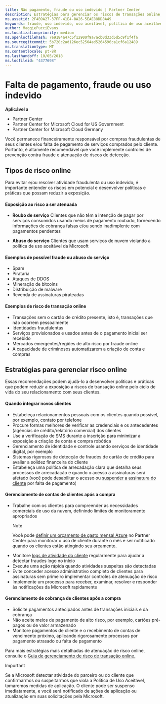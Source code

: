 ```yaml
---
title: Não pagamento, fraude ou uso indevido | Partner Center
description: Estratégias para gerenciar os riscos de transações online, incluindo falta de pagamento de bens e serviços e atividade fraudulenta ou uso indevido do cliente.
ms.assetid: 2F4B9A27-37FF-41E4-8A26-5EAE88DD8A49
keywords: fraude, uso indevido, uso aceitável, política de uso aceitável, falta de pagamento, cliente não paga a conta, risco online, roubo de serviço, abuso do serviço, suspender uma assinatura,
author: MaggiePucciEvans
ms.localizationpriority: medium
ms.openlocfilehash: 7e9184a47c5f12900f9a7acb0d33d5d5c9f1f4fa
ms.sourcegitcommit: 5b720c2ad126ec52564ad5264596ca1cf6a12489
ms.translationtype: MT
ms.contentlocale: pt-BR
ms.lasthandoff: 10/05/2018
ms.locfileid: "4377698"
---
```

# <a name="non-payment-fraud-or-misuse"></a>Falta de pagamento, fraude ou uso indevido

**Aplicável a**

-  Partner Center
-  Partner Center for Microsoft Cloud for US Government
-  Partner Center for Microsoft Cloud Germany

Você permanece financeiramente responsável por compras fraudulentas de seus clientes e/ou falta de pagamento de serviços comprados pelo cliente. Portanto, é altamente recomendável que você implemente controles de prevenção contra fraude e atenuação de riscos de detecção.

## <a name="types-of-online-risk"></a>Tipos de risco online

Para evitar e/ou resolver atividade fraudulenta ou uso indevido, é importante entender os riscos em potencial e desenvolver políticas e práticas que possam reduzir a exposição.

#### <a name="risk-exposure-to-be-mitigated"></a>Exposição ao risco a ser atenuada

- **Roubo de serviço** Clientes que não têm a intenção de pagar por serviços consumidos usando meios de pagamento roubado, fornecendo informações de cobrança falsas e/ou sendo inadimplente com pagamentos pendentes

- **Abuso do serviço** Clientes que usam serviços de nuvem violando a política de uso aceitável da Microsoft

#### <a name="examples-of-possible-fraud-or-service-abuse"></a>Exemplos de possível fraude ou abuso do serviço
- Spam
- Pirataria
- Ataques de DDOS
- Mineração de bitcoins
- Distribuição de malware
- Revenda de assinaturas pirateadas 

#### <a name="examples-of-online-transaction-risk"></a>Exemplos de risco de transação online
- Transações sem o cartão de crédito presente, isto é, transações que não ocorrem pessoalmente
- Identidades fraudulentas
- Serviços provisionados e usados antes de o pagamento inicial ser recebido
- Mercados emergentes/regiões de alto risco por fraude online
- A capacidade de criminosos automatizarem a criação de conta e compras

## <a name="strategies-for-managing-online-risk"></a>Estratégias para gerenciar risco online

Essas recomendações podem ajudá-lo a desenvolver políticas e práticas que podem reduzir a exposição a riscos de transação online pelo ciclo de vida do seu relacionamento com seus clientes.  

#### <a name="when-onboarding-new-customers"></a>Quando integrar novos clientes
- Estabeleça relacionamentos pessoais com os clientes quando possível, por exemplo, contato por telefone
- Procure formas melhores de verificar as credenciais e os antecedentes (agências de crédito/relatório comercial) dos clientes 
- Use a verificação de SMS durante a inscrição para minimizar a exposição a criação de conta e compra robótica
- Gerenciamento de identidade e controle usando serviços de identidade digital, por exemplo
- Sistemas rigorosos de detecção de fraudes de cartão de crédito para avaliar a solidez financeira do cliente
- Estabeleça uma política de arrecadação clara que detalha seus processos de arrecadação e quando o acesso a assinaturas será afetado (você pode desabilitar o acesso ou [suspender a assinatura do cliente](suspend-a-subscription.md) por falta de pagamento)

#### <a name="post-purchase-customer-account-management"></a>Gerenciamento de contas de clientes após a compra
- Trabalhe com os clientes para compreender as necessidades comerciais de uso da nuvem, definindo limites de monitoramento apropriados
    > [!NOTE]  
    >  Você pode [definir um orçamento de gasto mensal Azure](set-an-azure-spending-budget-for-your-customers.md) no Partner Center para monitorar o uso de cliente durante o mês e ser notificado quando os clientes estão atingindo seu orçamento.
- Monitore [logs de atividade do cliente](activity-logs.md) regularmente para ajudar a detectar fraudes logo no início
- Execute uma ação rápida quando atividades suspeitas são detectadas
- Evite conceder acesso administrativo completo de clientes para assinaturas sem primeiro implementar controles de atenuação de risco
- Implemente um processo para receber, examinar, resolver e responder às notificações da Microsoft rapidamente

#### <a name="post-purchase-customer-billing-management"></a>Gerenciamento de cobrança de clientes após a compra
- Solicite pagamentos antecipados antes de transações iniciais e da cobrança 
- Não aceite meios de pagamento de alto risco, por exemplo, cartões pré-pagos ou de valor armazenado
- Monitore pagamentos de cliente e o recebimento de contas de vencimento próximo, aplicando rigorosamente processos por pagamento atrasado ou falta de pagamento

Para mais estratégias mais detalhadas de atenuação de risco online, consulte o [Guia de gerenciamento de risco de transação online.](https://assets.windowsphone.com/7d885238-e13b-4f10-a682-3d5adacd2859/CSP-PartnerRiskGuide-APSFinal_InvariantCulture_Default.zip)

> [!IMPORTANT]  
> Se a Microsoft detectar atividade do parceiro ou do cliente que confirmarmos ou suspeitarmos que viola a Política de Uso Aceitável, tomaremos medidas de aplicação. O cliente pode ser suspenso imediatamente, e você será notificado de ações de aplicação ou atualização em suas solicitações pela Microsoft.

 

 



